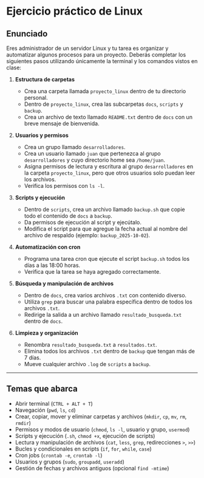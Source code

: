 # Ejercicio práctico de Linux

## Enunciado

Eres administrador de un servidor Linux y tu tarea es organizar y automatizar algunos procesos para un proyecto. Deberás completar los siguientes pasos utilizando únicamente la terminal y los comandos vistos en clase:

1. **Estructura de carpetas**  
   - Crea una carpeta llamada `proyecto_linux` dentro de tu directorio personal.  
   - Dentro de `proyecto_linux`, crea las subcarpetas `docs`, `scripts` y `backup`.  
   - Crea un archivo de texto llamado `README.txt` dentro de `docs` con un breve mensaje de bienvenida.

2. **Usuarios y permisos**  
   - Crea un grupo llamado `desarrolladores`.  
   - Crea un usuario llamado `juan` que pertenezca al grupo `desarrolladores` y cuyo directorio home sea `/home/juan`.  
   - Asigna permisos de lectura y escritura al grupo `desarrolladores` en la carpeta `proyecto_linux`, pero que otros usuarios solo puedan leer los archivos.  
   - Verifica los permisos con `ls -l`.

3. **Scripts y ejecución**  
   - Dentro de `scripts`, crea un archivo llamado `backup.sh` que copie todo el contenido de `docs` a `backup`.  
   - Da permisos de ejecución al script y ejecútalo.  
   - Modifica el script para que agregue la fecha actual al nombre del archivo de respaldo (ejemplo: `backup_2025-10-02`).

4. **Automatización con cron**  
   - Programa una tarea cron que ejecute el script `backup.sh` todos los días a las 18:00 horas.  
   - Verifica que la tarea se haya agregado correctamente.

5. **Búsqueda y manipulación de archivos**  
   - Dentro de `docs`, crea varios archivos `.txt` con contenido diverso.  
   - Utiliza `grep` para buscar una palabra específica dentro de todos los archivos `.txt`.  
   - Redirige la salida a un archivo llamado `resultado_busqueda.txt` dentro de `docs`.

6. **Limpieza y organización**  
   - Renombra `resultado_busqueda.txt` a `resultados.txt`.  
   - Elimina todos los archivos `.txt` dentro de `backup` que tengan más de 7 días.  
   - Mueve cualquier archivo `.log` de `scripts` a `backup`.

---

## Temas que abarca

- Abrir terminal (`CTRL + ALT + T`)  
- Navegación (`pwd`, `ls`, `cd`)  
- Crear, copiar, mover y eliminar carpetas y archivos (`mkdir`, `cp`, `mv`, `rm`, `rmdir`)  
- Permisos y modos de usuario (`chmod`, `ls -l`, usuario y grupo, `usermod`)  
- Scripts y ejecución (`.sh`, `chmod +x`, ejecución de scripts)  
- Lectura y manipulación de archivos (`cat`, `less`, `grep`, redirecciones `>`, `>>`)  
- Bucles y condicionales en scripts (`if`, `for`, `while`, `case`)  
- Cron jobs (`crontab -e`, `crontab -l`)  
- Usuarios y grupos (`sudo`, `groupadd`, `useradd`)  
- Gestión de fechas y archivos antiguos (opcional `find -mtime`)  
